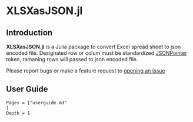 
# XLSXasJSON.jl

## Introduction

**XLSXasJSON.jl** is a Julia package to convert Excel spread sheet to json encoded file.
Designated row or colum must be standardized [JSONPointer](https://tools.ietf.org/html/rfc6901) token, ramaning rows will passed to json encoded file.

Please report bugs or make a feature request to [opening an issue](https://github.com/devsisters/XLSXasJSON.jl/issues/new)



## User Guide

```@contents
Pages = ["userguide.md"
]
Depth = 1
```